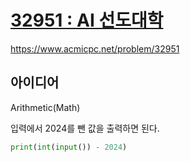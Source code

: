 # [32951 : AI 선도대학](https://www.acmicpc.net/problem/32951)
https://www.acmicpc.net/problem/32951

## 아이디어
Arithmetic(Math)

입력에서 2024를 뺀 값을 출력하면 된다.
```python
print(int(input()) - 2024)
```